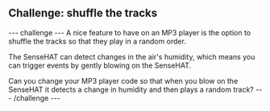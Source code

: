 ## Challenge: shuffle the tracks

--- challenge ---
A nice feature to have on an MP3 player is the option to shuffle the tracks so that they play in a random order.

The SenseHAT can detect changes in the air's humidity, which means you can trigger events by gently blowing on the SenseHAT.

Can you change your MP3 player code so that when you blow on the SenseHAT it detects a change in humidity and then plays a random track?
--- /challenge ---
